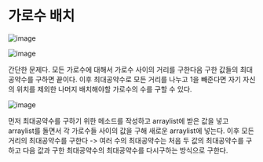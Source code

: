 # 가로수 배치

![image](https://github.com/ManchanTime/TrashBoys/assets/127479677/3e465074-1f26-468c-a6c6-191e73484885)

![image](https://github.com/ManchanTime/TrashBoys/assets/127479677/851fc17d-75fb-4852-8028-bd5ea1a71afc)

간단한 문제다.
모든 가로수에 대해서 가로수 사이의 거리를 구한다음 구한 값들의 최대공약수를 구하면 끝이다.
이후 최대공약수로 모든 거리를 나누고 1을 빼준다면 자기 자신의 위치를 제외한 나머지 배치해야할 가로수의 수를 구할 수 있다.

![image](https://github.com/ManchanTime/TrashBoys/assets/127479677/6f97d617-6e13-4c6b-b7dd-4fd3ed4c3000)

먼저 최대공약수를 구하기 위한 메소드를 작성하고 arraylist에 받은 값을 넣고 arraylist를 돌면서 각 가로수들 사이의 값을 구해 새로운 arraylist에 넣는다.
이후 모든 거리의 최대공약수를 구한다 -> 여러 수의 최대공약수는 처음 두 값의 최대공약수를 구하고 다음 값과 구한 최대공약수의 최대공약수를 다시구하는 방식으로 구한다.
